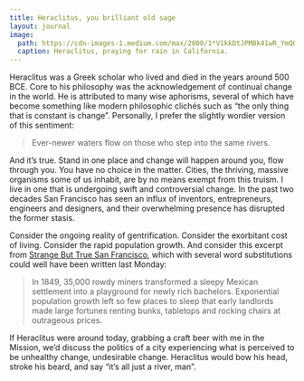 ```yaml
---
title: Heraclitus, you brilliant old sage
layout: journal
image:
  path: https://cdn-images-1.medium.com/max/2000/1*V1kkDtJPM8k41wR_YmQOGA.jpeg
  caption: Heraclitus, praying for rain in California.
---
```


Heraclitus was a Greek scholar who lived and died in the years around 500 BCE.
Core to his philosophy was the acknowledgement of continual change in the world.
He is attributed to many wise aphorisms, several of which have become something
like modern philosophic clichés such as “the only thing that is constant is
change”. Personally, I prefer the slightly wordier version of this sentiment:

> Ever-newer waters flow on those who step into the same rivers.

And it’s true. Stand in one place and change will happen around you, flow
through you. You have no choice in the matter. Cities, the thriving, massive
organisms some of us inhabit, are by no means exempt from this truism. I live in
one that is undergoing swift and controversial change. In the past two decades
San Francisco has seen an influx of inventors, entrepreneurs, engineers and
designers, and their overwhelming presence has disrupted the former stasis.

Consider the ongoing reality of gentrification. Consider the exorbitant cost of
living. Consider the rapid population growth. And consider this excerpt from
[Strange But True San
Francisco](https://www.goodreads.com/book/show/455381.Strange_But_True), which
with several word substitutions could well have been written last Monday:

> In 1849, 35,000 rowdy miners transformed a sleepy Mexican settlement into a
> playground for newly rich bachelors. Exponential population growth left so few
> places to sleep that early landlords made large fortunes renting bunks,
> tabletops and rocking chairs at outrageous prices.

If Heraclitus were around today, grabbing a craft beer with me in the Mission,
we’d discuss the politics of a city experiencing what is perceived to be
unhealthy change, undesirable change. Heraclitus would bow his head, stroke his
beard, and say “it’s all just a river, man”.
